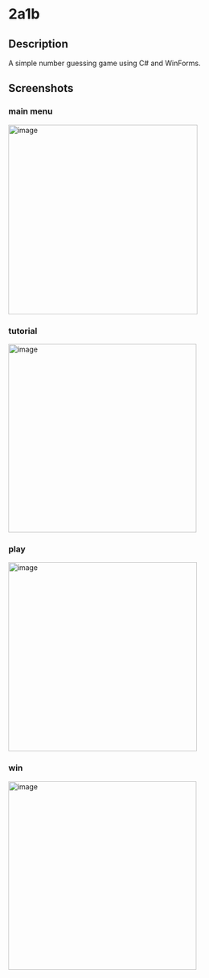 # 2a1b
## Description
A simple number guessing game using C# and WinForms.
## Screenshots
### main menu
<img width="376" alt="image" src="https://user-images.githubusercontent.com/60816759/148637956-bb9f7721-f482-4d00-8aea-975e45a799b4.png">

### tutorial
<img width="374" alt="image" src="https://user-images.githubusercontent.com/60816759/148637994-399aacb4-70ef-445c-a843-67b4edb03170.png">

### play
<img width="375" alt="image" src="https://user-images.githubusercontent.com/60816759/148638032-456ce0eb-84c0-424f-ac4c-96243a974b8d.png">

### win
<img width="374" alt="image" src="https://user-images.githubusercontent.com/60816759/148638089-7734727d-5dfc-4630-a2b6-f844fd296532.png">


